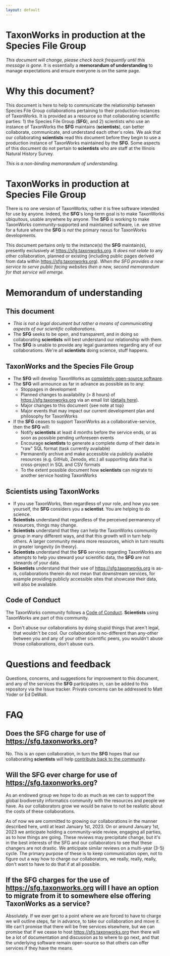 ```yaml
---
layout: default
---
```


# TaxonWorks in production at the Species File Group
_This document will change, please check back frequently until this message is gone._ It is essentially a **memorandum of understanding** to manage expectations and ensure everyone is on the same page.

# Why this document?

This document is here to help to communicate the relationship between Species File Group collaborations pertaining to their production-instances of TaxonWorks.  It is provided as a resource so that collaborating scientific parties: 1) the Species File Group (**SFG**), and 2) scientists who use an instance of TaxonWorks the **SFG** maintains (**scientists**), can better collaborate, communicate, and understand each other's roles. We ask that our collaborating **scientists** read this document before they begin to use a production instance of TaxonWorks maintained by the **SFG**.  Some aspects of this document do not pertain to **scientists** who are staff at the Illinois Natural History Survey.

_This is a non-binding memorandum of understanding._

# TaxonWorks in production at Species File Group
There is no one version of TaxonWorks, rather it is free software intended for use by anyone. Indeed, the **SFG**'s long-term goal is to make TaxonWorks ubiquitous, usable anywhere by anyone. The **SFG** is working to make TaxonWorks community-supported and maintained software, i.e. we strive for a future where the **SFG** is _not_ the primary nexus for TaxonWorks developments.

This document pertains only to the instance(s) the **SFG** maintain(s), presently exclusively at https://sfg.taxonworks.org. It _does not relate to_ any other collaboration, planned or existing (including public pages derived from data within https://sfg.taxonworks.org). _When the SFG provides a new service to serve public facing websites then a new, second memorandum for that service will emerge._

# Memorandum of understanding

## This document
* _This is not a legal document but rather a means of communicating aspects of our scientific collaborations._
* The **SFG** seeks to be open, and transparent, and in doing so collaborating **scientists** will best understand our relationship with them.
* The **SFG** is unable to provide any legal guarantees regarding any of our collaborations.  We're all **scientists** doing science, stuff happens.

## TaxonWorks and the Species File Group
* The **SFG** will develop TaxonWorks as [completely open-source software](https://github.com/SpeciesFileGroup/taxonworks). 
* The **SFG** will announce as far in advance as possible as to any:
  * Stoppages in development
  * Planned changes to availability (> 8 hours) of https://sfg.taxonworks.org via an email list ([details here](https://speciesfilegroup.org/events.html)). 
  * Major changes to this document {see note at top}
  * Major events that may impact our current development plan and philosophy for TaxonWorks
* If the **SFG** ceases to support TaxonWorks as a collaborative-service, then the **SFG** will:
  * Notify **scientists** at least 4 months before the service ends, or as soon as possible pending unforeseen events
  * Encourage **scientists** to generate a complete dump of their data in "raw" SQL format (task currently available)
  * Permanently archive and make accessible via publicly available resources (e.g. GitHub, Zenodo, etc.) all supporting data that is cross-project in SQL and CSV formats
  * To the extent possible document how **scientists** can migrate to another service hosting TaxonWorks

## Scientists using TaxonWorks
* If you use TaxonWorks, then regardless of your role, and how you see yourself, the **SFG** considers you a **scientist**. You are helping to do science.
* **Scientists** understand that regardless of the perceived permanency of resources, things may change.  
* **Scientists** understand that they can help the TaxonWorks community group in many different ways, and that this growth will in turn help others.  A larger community means more resources, which in turn results in greater longevity (in theory).
* **Scientists** understand that the **SFG** services regarding TaxonWorks are attempts to help _you_ steward your scientific data, the **SFG** are not stewards of _your_ data.
* **Scientists** understand that their use of https://sfg.taxonworks.org is as-is, collaborations therein do not mean that downstream services, for example providing publicly accessible sites that showcase their data, will also be available.

## Code of Conduct
The TaxonWorks community follows a [Code of Conduct](https://github.com/SpeciesFileGroup/taxonworks/blob/development/CODE_OF_CONDUCT.md).  **Scientists** using TaxonWorks are part of this community. 
* Don't abuse our collaborations by doing stupid things that aren't legal, that wouldn't be cool. Our collaboration is no-different than any-other between you and any of your other scientific peers, you wouldn't abuse those collaborations, don't abuse ours.

# Questions and feedback
Questions, concerns, and suggestions for improvement to this document, and any of the services the **SFG** participates in, can be added to this repository via the Issue tracker.  Private concerns can be addressed to Matt Yoder or Ed DeWalt.

# FAQ

## Does the SFG charge for use of https://sfg.taxonworks.org?
No. This is an open collaboration, in turn the **SFG** hopes that our collaborating **scientists** will help [contribute back to the community](https://docs.taxonworks.org/develop/contributing.html).

## Will the SFG ever charge for use of https://sfg.taxonworks.org?
As an endowed group we hope to do as much as we can to support the global biodiversity informatics community with the resources and people we have. As our collaborators grow we would be naive to not be realistic about the costs of these collaborations. 

As of now we are committed to growing our collaborations in the manner described here, until at least January 1st, 2023. On or around January 1st, 2023 we anticipate holding a community-wide review, engaging all parties, as to how things are going.  These reviews may precipitate change, but it's in the best interests of the SFG and our collaborators to see that these changers are not drastic. We anticipate similar reviews on a multi-year (3-5) cycle.  The primary purpose of these is to keep communication open, not to figure out a way how to charge our collaborators, we really, really, really, don't want to have to do that if at all possible.

## If the SFG charges for the use of https://sfg.taxonworks.org will I have an option to migrate from it to somewhere else offering TaxonWorks as a service?
Absolutely. If we ever get to a point where we are forced to have to charge we will outline steps, far in advance, to take our collaboration and move it.  We can't promise that there will be free services elsewhere, but we can promise that if we cease to host https://sfg.taxonworks.org then there will be a lot of documentation and discussion as to where to go next, and that the underlying software remain open-source so that others can offer services if they have the means.
